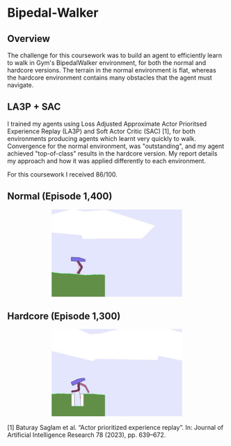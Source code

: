 # Bipedal-Walker

## Overview
The challenge for this coursework was to build an agent to efficiently learn to walk in Gym's BipedalWalker environment, for both the normal and hardcore versions. The terrain in the normal environment is flat, whereas the hardcore environment contains many obstacles that the agent must navigate. 

## LA3P + SAC
I trained my agents using Loss Adjusted Approximate Actor Prioritsed Experience Replay (LA3P) and Soft Actor Critic (SAC) [1], for both environments producing agents which learnt very quickly to walk. Convergence for the normal environment, was "outstanding", and my agent achieved "top-of-class" results in the hardcore version. My report details my approach and how it was applied differently to each environment.

For this coursework I received 86/100.

## Normal (Episode 1,400)
<p align="center">
  <img src="./jbtl68-agent-video,episode=1400,score=332.gif" width="300" />
</p>

## Hardcore (Episode 1,300)
<p align="center">
  <img src="./jbtl68-agent-hardcore-video,episode=1300,score=302.gif" width="300"/>
</p>

[1] Baturay Saglam et al. “Actor prioritized experience replay”. In: Journal of Artificial Intelligence Research 78 (2023), pp. 639–672.


